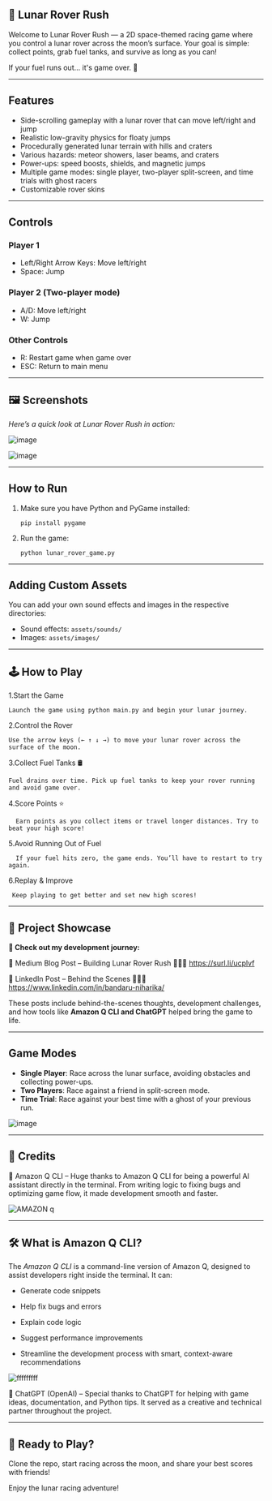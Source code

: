 ## 🚀 Lunar Rover Rush

Welcome to Lunar Rover Rush — a 2D space-themed racing game where you control a lunar rover across the moon’s surface. Your goal is simple: collect points, grab fuel tanks, and survive as long as you can!
 
If your fuel runs out... it's game over. 🌌

---

## Features

- Side-scrolling gameplay with a lunar rover that can move left/right and jump 
- Realistic low-gravity physics for floaty jumps
- Procedurally generated lunar terrain with hills and craters
- Various hazards: meteor showers, laser beams, and craters
- Power-ups: speed boosts, shields, and magnetic jumps
- Multiple game modes: single player, two-player split-screen, and time trials with ghost racers
- Customizable rover skins

---

## Controls

### Player 1
- Left/Right Arrow Keys: Move left/right
- Space: Jump

### Player 2 (Two-player mode)
- A/D: Move left/right
- W: Jump

### Other Controls
- R: Restart game when game over
- ESC: Return to main menu

---  

## 🖼️ Screenshots

_Here’s a quick look at Lunar Rover Rush in action:_

![image](https://github.com/user-attachments/assets/ba5899b0-c861-422e-a0f9-42b374902b0c)


![image](https://github.com/user-attachments/assets/940c0c8d-b2c1-4e81-94c8-39509f022546)

---
  

## How to Run

1. Make sure you have Python and PyGame installed:
   ```
   pip install pygame
   ```

2. Run the game:
   ```
   python lunar_rover_game.py
   ```

 ---  

## Adding Custom Assets

You can add your own sound effects and images in the respective directories:
- Sound effects: `assets/sounds/`
- Images: `assets/images/`

---


## 🕹️ How to Play

   1.Start the Game

    Launch the game using python main.py and begin your lunar journey.


   2.Control the Rover

    Use the arrow keys (← ↑ ↓ →) to move your lunar rover across the surface of the moon.


   3.Collect Fuel Tanks 🛢️

    Fuel drains over time. Pick up fuel tanks to keep your rover running and avoid game over.


   4.Score Points ⭐

      Earn points as you collect items or travel longer distances. Try to beat your high score!


   5.Avoid Running Out of Fuel

      If your fuel hits zero, the game ends. You’ll have to restart to try again.


   6.Replay & Improve

     Keep playing to get better and set new high scores!

 ---


## 📢 Project Showcase

**🔗 Check out my development journey:**

📝 Medium Blog Post – Building Lunar Rover Rush 💁🏻‍♀️ https://surl.li/ucplvf

💼 LinkedIn Post – Behind the Scenes 💁🏻‍♀️ https://www.linkedin.com/in/bandaru-niharika/

These posts include behind-the-scenes thoughts, development challenges, and how tools like **Amazon Q CLI and ChatGPT** helped bring the game to life.

---

## Game Modes

- **Single Player**: Race across the lunar surface, avoiding obstacles and collecting power-ups.
- **Two Players**: Race against a friend in split-screen mode.
- **Time Trial**: Race against your best time with a ghost of your previous run.

![image](https://github.com/user-attachments/assets/d77c4ce9-e662-4164-befe-09130511ffb6)


---  

## 🙏 Credits

🤖 Amazon Q CLI – Huge thanks to Amazon Q CLI for being a powerful AI assistant directly in the terminal. From writing logic to fixing bugs and optimizing game flow, it made development smooth and faster.

![AMAZON q](https://github.com/user-attachments/assets/f17e0976-dd0e-44a6-8dd2-061e1f959a7c)


---

## 🛠 What is Amazon Q CLI?

The _Amazon Q CLI_ is a command-line version of Amazon Q, designed to assist developers right inside the terminal. It can:

  + Generate code snippets

  + Help fix bugs and errors

  + Explain code logic

  + Suggest performance improvements

  + Streamline the development process with smart, context-aware recommendations


![fffffffff](https://github.com/user-attachments/assets/56579b6a-705c-4f27-9e08-66dc2c39a3a4)


🧠 ChatGPT (OpenAI) – Special thanks to ChatGPT for helping with game ideas, documentation, and Python tips. It served as a creative and technical partner throughout the project.


---

## 🚀 Ready to Play?

Clone the repo, start racing across the moon, and share your best scores with friends!


Enjoy the lunar racing adventure!
